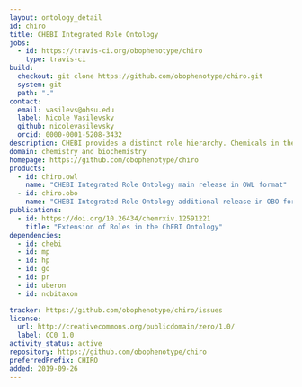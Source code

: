 ```yaml
---
layout: ontology_detail
id: chiro
title: CHEBI Integrated Role Ontology
jobs:
  - id: https://travis-ci.org/obophenotype/chiro
    type: travis-ci
build:
  checkout: git clone https://github.com/obophenotype/chiro.git
  system: git
  path: "."
contact:
  email: vasilevs@ohsu.edu
  label: Nicole Vasilevsky
  github: nicolevasilevsky
  orcid: 0000-0001-5208-3432
description: CHEBI provides a distinct role hierarchy. Chemicals in the structural hierarchy are connected via a 'has role' relation. CHIRO provides links from these roles to useful other classes in other ontologies. This will allow direct connection between chemical structures (small molecules, drugs) and what they do. This could be formalized using 'capable of', in the same way Uberon and the Cell Ontology link structures to processes.
domain: chemistry and biochemistry
homepage: https://github.com/obophenotype/chiro
products:
  - id: chiro.owl
    name: "CHEBI Integrated Role Ontology main release in OWL format"
  - id: chiro.obo
    name: "CHEBI Integrated Role Ontology additional release in OBO format"
publications:
  - id: https://doi.org/10.26434/chemrxiv.12591221
    title: "Extension of Roles in the ChEBI Ontology"
dependencies:
  - id: chebi
  - id: mp
  - id: hp
  - id: go
  - id: pr
  - id: uberon
  - id: ncbitaxon

tracker: https://github.com/obophenotype/chiro/issues
license:
  url: http://creativecommons.org/publicdomain/zero/1.0/
  label: CC0 1.0
activity_status: active
repository: https://github.com/obophenotype/chiro
preferredPrefix: CHIRO
added: 2019-09-26
---
```

